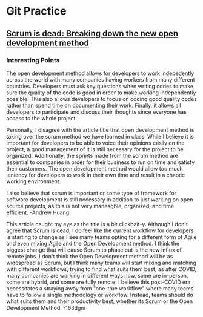 # Git Practice
## [Scrum is dead: Breaking down the new open development method](https://opensource.com/business/15/11/open-development-method)

### Interesting Points

The open development method allows for developers to work indepedently across the world with many companies having workers from many different countries. Developers must ask key questions when writing codes to make sure the quality of the code is good in order to make working independently possible. This also allows developers to focus on coding good quality codes rather than spend time on documenting their work. Finally, it allows all developers to participate and discuss their thoughts since everyone has access to the whole project.

Personally, I disagree with the article title that open development method is taking over the scrum method we have learned in class. While I believe it is important for developers to be able to voice their opinions easily on the project, a good management of it is still necessary for the project to be organized. Additionally, the sprints made from the scrum method are essential to companies in order for their business to run on time and satisfy their customers. The open development method would allow too much leniency for developers to work in their own time and result in a chaotic working environment.

I also believe that scrum is important or some type of framework for software development is still necessary in addition to just working on open source projects, as this is not very maneagble, organized, and time efficient. -Andrew Huang

This article caught my eye as the title is a bit clickbait-y. Although I don't agree that Scrum is dead, I do feel like the current workflow for developers is starting to change as I see many teams opting for a different form of Agile and even mixing Agile and the Open Development method. I think the biggest change that will cause Scrum to phase out is the new influx of remote jobs. I don't think the Open Development method will be as widespread as Scrum, but I think many teams will start mixing and matching with different workflows, trying to find what suits them best; as after COVID, many companies are working in different ways now, some are in-person, some are hybrid, and some are fully remote. I believe this post-COVID era necessitates a straying away from "one-true workflow" where many teams have to follow a single methodology or workflow. Instead, teams should do what suits them and their productivity best, whether its Scrum or the Open Development Method. -163dgm
